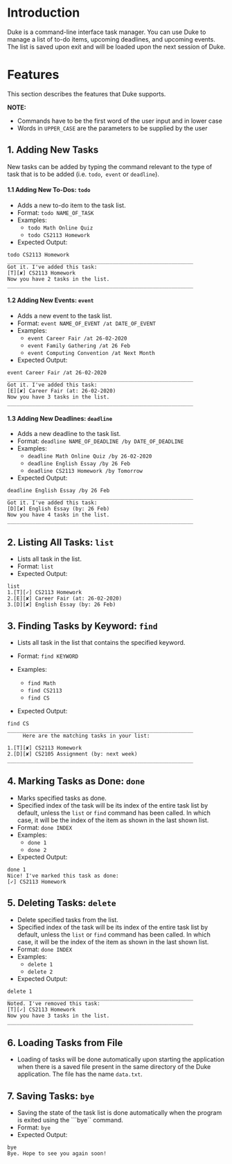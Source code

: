 # Introduction

Duke is a command-line interface task manager. You can use Duke to manage a list of to-do items, upcoming deadlines, and upcoming events. The list is saved upon exit and will be loaded upon the next session of Duke.

# Features

This section describes the features that Duke supports.

<b>NOTE:</b>
* Commands have to be the first word of the user input and in lower case
* Words in ```UPPER_CASE``` are the parameters to be supplied by the user 


## 1. Adding New Tasks

New tasks can be added by typing the command relevant to the type of task that is to be added (i.e. ```todo```,``` event``` or ```deadline```).

#### 1.1 Adding New To-Dos: ```todo```
- Adds a new to-do item to the task list.
- Format: ```todo NAME_OF_TASK```
- Examples: 
   - ```todo Math Online Quiz```
   - ```todo CS2113 Homework```
- Expected Output:
```
todo CS2113 Homework
____________________________________________________________
Got it. I've added this task:
[T][✘] CS2113 Homework
Now you have 2 tasks in the list.
____________________________________________________________
```

#### 1.2 Adding New Events: ```event```
- Adds a new event to the task list.
- Format: ```event NAME_OF_EVENT /at DATE_OF_EVENT```
- Examples: 
   - ```event Career Fair /at 26-02-2020```
   - ```event Family Gathering /at 26 Feb```
   - ```event Computing Convention /at Next Month```
- Expected Output:
```
event Career Fair /at 26-02-2020
____________________________________________________________
Got it. I've added this task:
[E][✘] Career Fair (at: 26-02-2020)
Now you have 3 tasks in the list.
____________________________________________________________
```

#### 1.3 Adding New Deadlines: ```deadline```
- Adds a new deadline to the task list.
- Format: ```deadline NAME_OF_DEADLINE /by DATE_OF_DEADLINE```
- Examples: 
   - ```deadline Math Online Quiz /by 26-02-2020```
   - ```deadline English Essay /by 26 Feb```
   - ```deadline CS2113 Homework /by Tomorrow```
- Expected Output:
```
deadline English Essay /by 26 Feb
____________________________________________________________
Got it. I've added this task:
[D][✘] English Essay (by: 26 Feb)
Now you have 4 tasks in the list.
____________________________________________________________
```

## 2. Listing All Tasks: ```list```
- Lists all task in the list.
- Format: ```list```
- Expected Output:
```
list
1.[T][✓] CS2113 Homework
2.[E][✘] Career Fair (at: 26-02-2020)
3.[D][✘] English Essay (by: 26 Feb)
```

## 3. Finding Tasks by Keyword: ```find```
- Lists all task in the list that contains the specified keyword.
- Format: ```find KEYWORD```
- Examples:
   - ```find Math```
   - ```find CS2113```
   - ```find CS```

- Expected Output:
```
find CS
____________________________________________________________
     Here are the matching tasks in your list:

1.[T][✘] CS2113 Homework
2.[D][✘] CS2105 Assignment (by: next week)
____________________________________________________________
```

## 4.	Marking Tasks as Done: ```done```
- Marks specified tasks as done. 
- Specified index of the task will be its index of the entire task list by default, unless the ```list``` or ```find``` command has been called. In which case, it will be the index of the item as shown in the last shown list.
- Format: ```done INDEX```
- Examples:
   - ```done 1```
   - ```done 2```
- Expected Output:
```
done 1
Nice! I've marked this task as done: 
[✓] CS2113 Homework
```

## 5.	Deleting Tasks: ```delete```
- Delete specified tasks from the list. 
- Specified index of the task will be its index of the entire task list by default, unless the ```list``` or ```find``` command has been called. In which case, it will be the index of the item as shown in the last shown list.
- Format: ```done INDEX```
- Examples:
   - ```delete 1```
   - ```delete 2```
- Expected Output:
```
delete 1
____________________________________________________________
Noted. I've removed this task:
[T][✓] CS2113 Homework
Now you have 3 tasks in the list.
____________________________________________________________
```

## 6. Loading Tasks from File
- Loading of tasks will be done automatically upon starting the application when there is a saved file present in the same directory of the Duke application. The file has the name ```data.txt```.

## 7. Saving Tasks: ```bye```
- Saving the state of the task list is done automatically when the program is exited using the ```bye`` command.
- Format: ```bye```
- Expected Output:

```
bye
Bye. Hope to see you again soon!
```

